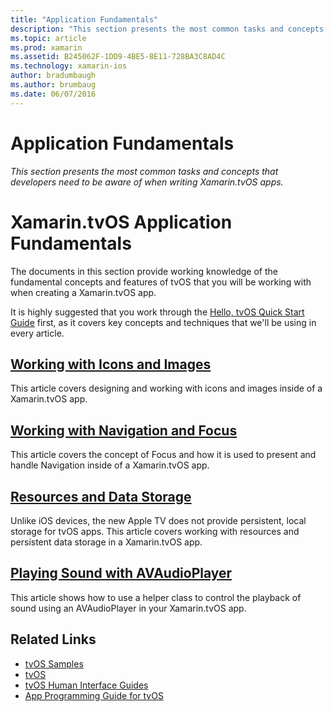 ```yaml
---
title: "Application Fundamentals"
description: "This section presents the most common tasks and concepts that developers need to be aware of when writing Xamarin.tvOS apps."
ms.topic: article
ms.prod: xamarin
ms.assetid: B245062F-1DD9-4BE5-8E11-728BA3C8AD4C
ms.technology: xamarin-ios
author: bradumbaugh
ms.author: brumbaug
ms.date: 06/07/2016
---
```


# Application Fundamentals

_This section presents the most common tasks and concepts that developers need to be aware of when writing Xamarin.tvOS apps._

<a name="Xamarin.tvOS-Application-Fundamentals" />

# Xamarin.tvOS Application Fundamentals

The documents in this section provide working knowledge of the fundamental concepts and features of tvOS that you will be working with when creating a Xamarin.tvOS app.

It is highly suggested that you work through the [Hello, tvOS Quick Start Guide](~/ios/tvos/get-started/hello-tvos.md) first, as it covers key concepts and techniques that we'll be using in every article.

<a name="Working-with-Icons-and-Images" />

##  [Working with Icons and Images](~/ios/tvos/app-fundamentals/icons-images.md)

This article covers designing and working with icons and images inside of a Xamarin.tvOS app.

<a name="Working-with-Navigation-and-Focus" />

##  [Working with Navigation and Focus](~/ios/tvos/app-fundamentals/navigation-focus.md)

This article covers the concept of Focus and how it is used to present and handle Navigation inside of a Xamarin.tvOS app.

<a name="Resources-and-Data-Storage" />

## [Resources and Data Storage](~/ios/tvos/app-fundamentals/resources-data-storage.md)

Unlike iOS devices, the new Apple TV does not provide persistent, local storage for tvOS apps. This article covers working with resources and persistent data storage in a Xamarin.tvOS app.

<a name="Playing-Sound-with-AVAudioPlayer" />

## [Playing Sound with AVAudioPlayer](~/ios/tvos/app-fundamentals/sounds.md)

This article shows how to use a helper class to control the playback of sound using an AVAudioPlayer in your Xamarin.tvOS app.




## Related Links

- [tvOS Samples](https://developer.xamarin.com/samples/tvos/all/)
- [tvOS](https://developer.apple.com/tvos/)
- [tvOS Human Interface Guides](https://developer.apple.com/tvos/human-interface-guidelines/)
- [App Programming Guide for tvOS](https://developer.apple.com/library/prerelease/tvos/documentation/General/Conceptual/AppleTV_PG/)
